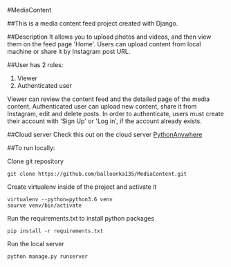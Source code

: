 #MediaContent

##This is a media content feed project created with Django.

##Description
It allows you to upload photos and videos, and then view them on the feed page 'Home'.
Users can upload content from local machine or share it by Instagram post URL.

##User has 2 roles:
1. Viewer
2. Authenticated user

Viewer can review the content feed and the detailed page of the media content.
Authenticated user can upload new content, share it from Instagram, edit and delete posts.
In order to authenticate, users must create their account with 'Sign Up' or 'Log in', if the account already exists.

##Cloud server
Check this out on the cloud server [PythonAnywhere](<link>)

##To run locally:

Clone git repository
```
git clone https://github.com/balloonka135/MediaContent.git
```

Create virtualenv inside of the project and activate it
```
virtualenv --python=python3.6 venv
sourve venv/bin/activate
```

Run the requirements.txt to install python packages
```
pip install -r requirements.txt
```

Run the local server
```
python manage.py runserver
```



